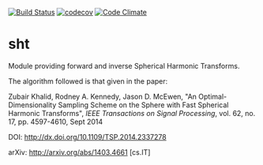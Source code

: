 [![Build Status](https://travis-ci.org/praveenv253/sht.svg?branch=master)](https://travis-ci.org/praveenv253/sht) [![codecov](https://codecov.io/gh/praveenv253/sht/branch/master/graph/badge.svg)](https://codecov.io/gh/praveenv253/sht) [![Code Climate](https://codeclimate.com/github/praveenv253/sht/badges/gpa.svg)](https://codeclimate.com/github/praveenv253/sht)

sht
===

Module providing forward and inverse Spherical Harmonic Transforms.

The algorithm followed is that given in the paper:

Zubair Khalid, Rodney A. Kennedy, Jason D. McEwen, "An Optimal-Dimensionality
Sampling Scheme on the Sphere with Fast Spherical Harmonic Transforms", _IEEE
Transactions on Signal Processing_, vol. 62, no. 17, pp. 4597-4610, Sept 2014

DOI: http://dx.doi.org/10.1109/TSP.2014.2337278

arXiv: http://arxiv.org/abs/1403.4661 [cs.IT]
